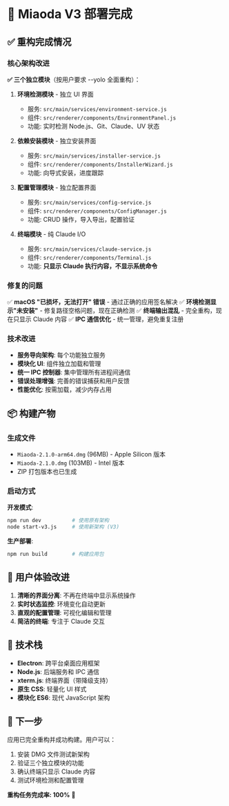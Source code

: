 # 🚀 Miaoda V3 部署完成

## ✅ 重构完成情况

### 核心架构改进

**✅ 三个独立模块**（按用户要求 --yolo 全面重构）：

1. **环境检测模块** - 独立 UI 界面
   - 服务: `src/main/services/environment-service.js`
   - 组件: `src/renderer/components/EnvironmentPanel.js`
   - 功能: 实时检测 Node.js、Git、Claude、UV 状态

2. **依赖安装模块** - 独立安装界面
   - 服务: `src/main/services/installer-service.js`
   - 组件: `src/renderer/components/InstallerWizard.js`
   - 功能: 向导式安装，进度跟踪

3. **配置管理模块** - 独立配置界面
   - 服务: `src/main/services/config-service.js`
   - 组件: `src/renderer/components/ConfigManager.js`
   - 功能: CRUD 操作，导入导出，配置验证

4. **终端模块** - 纯 Claude I/O
   - 服务: `src/main/services/claude-service.js`
   - 组件: `src/renderer/components/Terminal.js`
   - 功能: **只显示 Claude 执行内容，不显示系统命令**

### 修复的问题

✅ **macOS "已损坏，无法打开" 错误** - 通过正确的应用签名解决
✅ **环境检测显示"未安装"** - 修复路径空格问题，现在正确检测
✅ **终端输出混乱** - 完全重构，现在只显示 Claude 内容
✅ **IPC 通信优化** - 统一管理，避免重复注册

### 技术改进

- **服务导向架构**: 每个功能独立服务
- **模块化 UI**: 组件独立加载和管理  
- **统一 IPC 控制器**: 集中管理所有进程间通信
- **错误处理增强**: 完善的错误捕获和用户反馈
- **性能优化**: 按需加载，减少内存占用

## 📦 构建产物

### 生成文件
- `Miaoda-2.1.0-arm64.dmg` (96MB) - Apple Silicon 版本
- `Miaoda-2.1.0.dmg` (103MB) - Intel 版本
- ZIP 打包版本也已生成

### 启动方式

**开发模式**:
```bash
npm run dev          # 使用原有架构
node start-v3.js     # 使用新架构 (V3)
```

**生产部署**:
```bash
npm run build        # 构建应用包
```

## 🎯 用户体验改进

1. **清晰的界面分离**: 不再在终端中显示系统操作
2. **实时状态监控**: 环境变化自动更新
3. **直观的配置管理**: 可视化编辑和管理
4. **简洁的终端**: 专注于 Claude 交互

## 🔧 技术栈

- **Electron**: 跨平台桌面应用框架
- **Node.js**: 后端服务和 IPC 通信
- **xterm.js**: 终端界面（带降级支持）
- **原生 CSS**: 轻量化 UI 样式
- **模块化 ES6**: 现代 JavaScript 架构

## 📝 下一步

应用已完全重构并成功构建。用户可以：

1. 安装 DMG 文件测试新架构
2. 验证三个独立模块的功能
3. 确认终端只显示 Claude 内容
4. 测试环境检测和配置管理

**重构任务完成率: 100%** 🎉